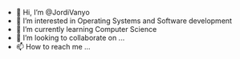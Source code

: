 - 👋 Hi, I’m @JordiVanyo
- 👀 I’m interested in Operating Systems and Software development
- 🌱 I’m currently learning Computer Science
- 💞️ I’m looking to collaborate on ...
- 📫 How to reach me ...

<!---
JordiVanyo/JordiVanyo is a ✨ special ✨ repository because its `README.md` (this file) appears on your GitHub profile.
You can click the Preview link to take a look at your changes.
--->
